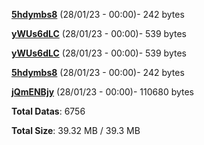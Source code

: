 [**5hdymbs8**](/data/5hdymbs8.txt) (28/01/23 - 00:00)- 242 bytes

[**yWUs6dLC**](/data/yWUs6dLC.txt) (28/01/23 - 00:00)- 539 bytes

[**yWUs6dLC**](/data/yWUs6dLC.txt) (28/01/23 - 00:00)- 539 bytes

[**5hdymbs8**](/data/5hdymbs8.txt) (28/01/23 - 00:00)- 242 bytes

[**jQmENBjy**](/data/jQmENBjy.txt) (28/01/23 - 00:00)- 110680 bytes

**Total Datas**: 6756

**Total Size**: 39.32 MB / 39.3 MB
